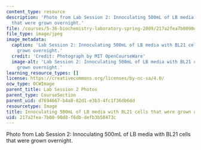 ```yaml
---
content_type: resource
description: 'Photo from Lab Session 2: Innoculating 500mL of LB media with BL21 cells
  that were grown overnight.'
file: /courses/5-36-biochemistry-laboratory-spring-2009/217a2fea7b0090d8f6dbdefb3b50473c_Lab2_1.jpg
file_type: image/jpeg
image_metadata:
  caption: 'Lab Session 2: Innoculating 500mL of LB media with BL21 cells that were
    grown overnight.'
  credit: 'Credit: Photograph by MIT OpenCourseWare'
  image-alt: 'Lab Session 2: Innoculating 500mL of LB media with BL21 cells that were
    grown overnight.'
learning_resource_types: []
license: https://creativecommons.org/licenses/by-nc-sa/4.0/
ocw_type: OCWImage
parent_title: Lab Session 2 Photos
parent_type: CourseSection
parent_uid: d7694667-b4a8-82d1-e3b3-4fc1f36db6dd
resourcetype: Image
title: Innoculating 500mL of LB media with BL21 cells that were grown overnight
uid: 217a2fea-7b00-90d8-f6db-defb3b50473c
---
```

Photo from Lab Session 2: Innoculating 500mL of LB media with BL21 cells that were grown overnight.
